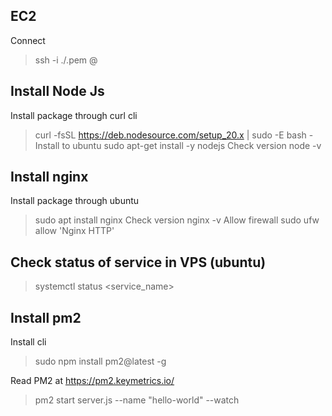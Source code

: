 ## EC2
Connect
> ssh -i ./<key>.pem <username>@<host> 

## Install Node Js
Install package through curl cli
> curl -fsSL https://deb.nodesource.com/setup_20.x | sudo -E bash -
Install to ubuntu
> sudo apt-get install -y nodejs
Check version
> node -v

## Install nginx
Install package through ubuntu
> sudo apt install nginx
Check version
> nginx -v
Allow firewall
> sudo ufw allow 'Nginx HTTP'

## Check status of service in VPS (ubuntu)
>systemctl status <service_name>

## Install pm2
Install cli
> sudo npm install pm2@latest -g

Read PM2 at https://pm2.keymetrics.io/
> pm2 start server.js --name "hello-world" --watch

